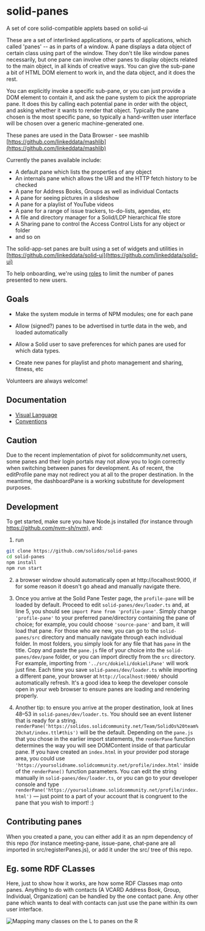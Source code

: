 # solid-panes

A set of core solid-compatible applets based on solid-ui

These are a set of interlinked applications, or parts of applications,
which called 'panes' -- as in parts of a window. A pane displays a data object of certain class using part of the window.
They don't tile like window panes necessarily, but one pane can involve other panes to display
objects related to the main object, in all kinds of creative ways. You can give the sub-pane a bit of
HTML DOM element to work in, and the data object, and it does the rest.

You can explicitly invoke a specific sub-pane, or you can just provide a DOM element to contain it,
and ask the pane system to pick the appropriate pane. It does this by calling each potential pane in order
with the object, and asking whether it wants to render that object. Typically the pane chosen is the most specific pane,
so typically a hand-written user interface will be chosen over a generic machine-generated one.

These panes are used in the Data Browser - see mashlib
[https://github.com/linkeddata/mashlib](https://github.com/linkeddata/mashlib)

Currently the panes available include:

- A default pane which lists the properties of any object
- An internals pane which allows the URI and the HTTP fetch history to be checked
- A pane for Address Books, Groups as well as individual Contacts
- A pane for seeing pictures in a slideshow
- A pane for a playlist of YouTube videos
- A pane for a range of issue trackers, to-do-lists, agendas, etc
- A file and directory manager for a Solid/LDP hierarchical file store
- A Sharing pane to control the Access Control Lists for any object or folder
- and so on

The solid-app-set panes are built using a set of widgets and utilities in
[https://github.com/linkeddata/solid-ui](https://github.com/linkeddata/solid-ui)

To help onboarding, we're using [roles](https://github.com/solidos/userguide/#role) to limit the number of panes presented
to new users.

## Goals

- Make the system module in terms of NPM modules; one for each pane

- Allow (signed?) panes to be advertised in turtle data in the web, and loaded automatically

- Allow a Solid user to save preferences for which panes are used for which data types.

- Create new panes for playlist and photo management and sharing, fitness, etc

Volunteers are always welcome!

## Documentation
- [Visual Language](https://solidos.github.io/solid-panes/Documentation/VisualLanguage.html)
- [Conventions](./Documentation/conventions.md)

## Caution
Due to the recent implementation of pivot for solidcommunity.net users, some panes and their login portals may not allow you to login correctly when switching between panes for development. 
As of recent, the editProfile pane may not redirect you at all to the proper destination. In the meantime, the dashboardPane is a working substitute for development purposes.

## Development
To get started, make sure you have Node.js installed (for instance
through https://github.com/nvm-sh/nvm), and:
1. run
```sh
git clone https://github.com/solidos/solid-panes
cd solid-panes
npm install
npm run start
```
2. a browser window should automatically open at http://localhost:9000, if for some reason it doesn't go ahead and manually navigate there.
3. Once you arrive at the Solid Pane Tester page, the `profile-pane` will be loaded by default. Proceed to edit `solid-panes/dev/loader.ts` and, at line 5, you should see `import Pane from 'profile-pane'`. Simply change `'profile-pane'` to your preferred pane/directory containing the pane of choice; for example, you could choose `'source-pane'` and bam, it will load that pane. For those who are new, you can go to the `solid-panes/src` directory and manually navigate through each individual folder. In most folders, you simply look for any file that has `pane` in the title. Copy and paste the `pane.js` file of your choice into the `solid-panes/dev/pane` folder, or you can import directly from the `src` directory. For example, importing from `'../src/dokieli/dokieliPane'` will work just fine. Each time you save `solid-panes/dev/loader.ts` while importing a different pane, your browser at `http://localhost:9000/` should automatically refresh. It's a good idea to keep the developer console open in your web browser to ensure panes are loading and rendering properly. 

4. Another tip: to ensure you arrive at the proper destination, look at lines 48–53 in `solid-panes/dev/loader.ts`. You should see an event listener that is ready for a string. `renderPane('https://solidos.solidcommunity.net/Team/SolidOs%20team%20chat/index.ttl#this')` will be the default. Depending on the `pane.js` that you chose in the earlier import statements, the `renderPane` function determines the way you will see DOMContent inside of that particular pane. If you have created an `index.html` in your provider pod storage area, you could use `'https://yoursolidname.solidcommunity.net/profile/index.html'` inside of the `renderPane()` function parameters. You can edit the string manually in `solid-panes/dev/loader.ts`, or you can go to your developer console and type `renderPane('https://yoursolidname.solidcommunity.net/profile/index.html')` — just point to a part of your account that is congruent to the pane that you wish to import! :)

## Contributing panes
When you created a pane, you can either add it as an npm dependency
of this repo (for instance meeting-pane, issue-pane, chat-pane are all
imported in src/registerPanes.js), or add it under the src/ tree of this repo.


## Eg. some RDF CLasses

Here, just to show how it works, are how some RDF Classes map onto panes. Anything to do with
contacts (A VCARD Address Book, Group, Individual, Organization) can be handled by the one contact
pane. Any other pane which wants to deal with contacts can just use the pane within its own user interface.

![Mapping many classes on the L to panes on the R](https://solidos.github.io/solid-panes/doc/images/panes-for-classes.svg)
